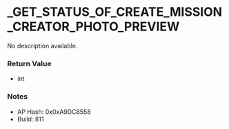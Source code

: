 # _GET_STATUS_OF_CREATE_MISSION_CREATOR_PHOTO_PREVIEW

No description available.

### Return Value
* int

### Notes
* AP Hash: 0x0xA9DC8558
* Build: 811

